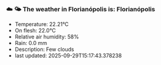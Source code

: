 ### ☁️ 🌤️  The weather in Florianópolis is: Florianópolis

- Temperature: 22.21°C
- On flesh: 22.0°C
- Relative air humidity: 58%
- Rain: 0.0 mm
- Description: Few clouds
- last updated: 2025-09-29T15:17:43.378238
